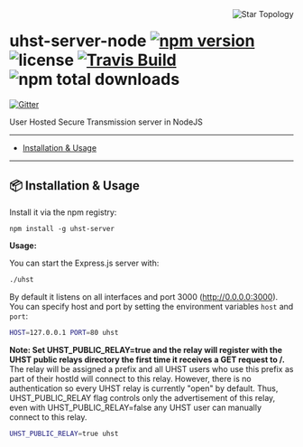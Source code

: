 <img src="https://upload.wikimedia.org/wikipedia/commons/d/d0/StarNetwork.svg" alt="Star Topology" align="right">

# uhst-server-node [![npm version](https://img.shields.io/npm/v/uhst-server.svg?style=flat-square)](https://www.npmjs.com/package/uhst-server) ![license](https://img.shields.io/github/license/mitmadness/UnityInvoker.svg?style=flat-square) [![Travis Build](https://img.shields.io/travis/uhst/uhst-server-node.svg?branch=master&style=flat-square)](https://travis-ci.org/uhst/uhst-server-node) ![npm total downloads](https://img.shields.io/npm/dt/uhst-server.svg?style=flat-square)
[![Gitter](https://badges.gitter.im/uhst/community.svg)](https://gitter.im/uhst/community?utm_source=badge&utm_medium=badge&utm_campaign=pr-badge)

User Hosted Secure Transmission server in NodeJS

----------------

 - [Installation & Usage](#package-installation--usage)

----------------

## :package: Installation & Usage

Install it via the npm registry:

```
npm install -g uhst-server
```

**Usage:**

You can start the Express.js server with:

```bash
./uhst
```

By default it listens on all interfaces and port 3000 (http://0.0.0.0:3000). You can specify host and port by setting the environment variables `host` and `port`:

```bash
HOST=127.0.0.1 PORT=80 uhst
```

__Note: Set UHST_PUBLIC_RELAY=true and the relay will register with the UHST public relays directory the first time it receives a GET request to /.__  
The relay will be assigned a prefix and all UHST users who use this prefix as part of their hostId will connect to this relay. However, there is no authentication so every UHST relay is currently "open" by default. Thus, UHST_PUBLIC_RELAY flag controls only the advertisement of this relay, even with UHST_PUBLIC_RELAY=false any UHST user can manually connect to this relay.

```bash
UHST_PUBLIC_RELAY=true uhst
```